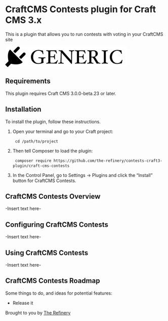 # CraftCMS Contests plugin for Craft CMS 3.x

This is a plugin that allows you to run contests with voting in your CraftCMS site

![Screenshot](resources/img/plugin-logo.png)

## Requirements

This plugin requires Craft CMS 3.0.0-beta.23 or later.

## Installation

To install the plugin, follow these instructions.

1. Open your terminal and go to your Craft project:

        cd /path/to/project

2. Then tell Composer to load the plugin:

        composer require https://github.com/the-refinery/contests-craft3-plugin/craft-cms-contests

3. In the Control Panel, go to Settings → Plugins and click the “Install” button for CraftCMS Contests.

## CraftCMS Contests Overview

-Insert text here-

## Configuring CraftCMS Contests

-Insert text here-

## Using CraftCMS Contests

-Insert text here-

## CraftCMS Contests Roadmap

Some things to do, and ideas for potential features:

* Release it

Brought to you by [The Refinery](https://the-refinery.io)
